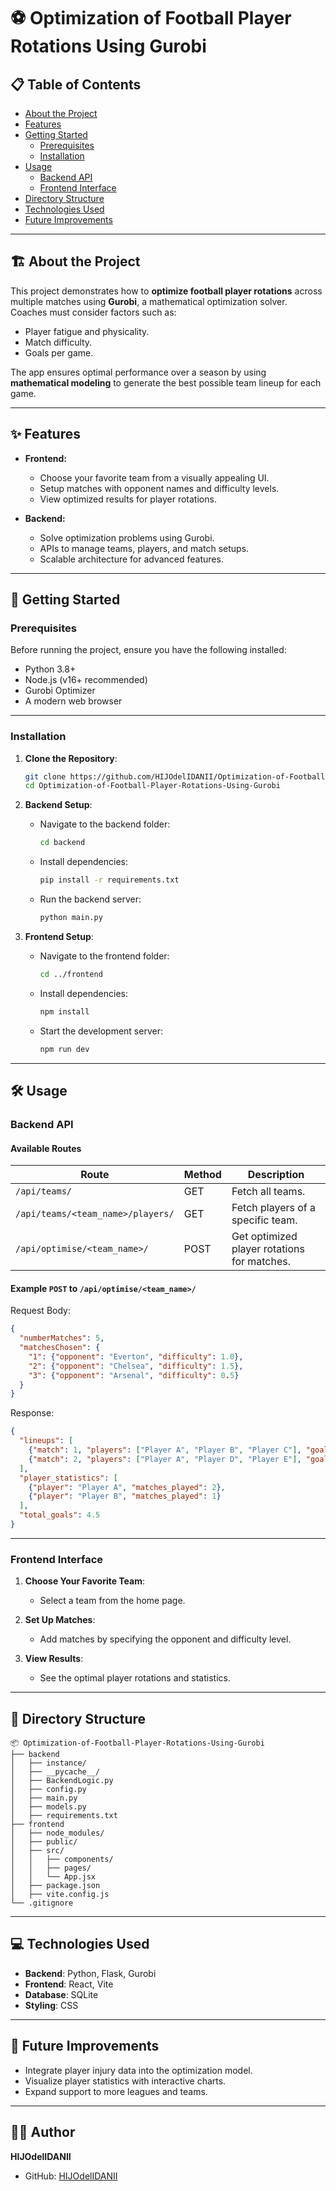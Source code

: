 

# ⚽ Optimization of Football Player Rotations Using Gurobi


## 📋 Table of Contents

- [About the Project](#about-the-project)
- [Features](#features)
- [Getting Started](#getting-started)
  - [Prerequisites](#prerequisites)
  - [Installation](#installation)
- [Usage](#usage)
  - [Backend API](#backend-api)
  - [Frontend Interface](#frontend-interface)
- [Directory Structure](#directory-structure)
- [Technologies Used](#technologies-used)
- [Future Improvements](#future-improvements)

---

## 🏗️ About the Project

This project demonstrates how to **optimize football player rotations** across multiple matches using **Gurobi**, a mathematical optimization solver. Coaches must consider factors such as:

- Player fatigue and physicality.
- Match difficulty.
- Goals per game.

The app ensures optimal performance over a season by using **mathematical modeling** to generate the best possible team lineup for each game.

---

## ✨ Features

- **Frontend:**
  - Choose your favorite team from a visually appealing UI.
  - Setup matches with opponent names and difficulty levels.
  - View optimized results for player rotations.

- **Backend:**
  - Solve optimization problems using Gurobi.
  - APIs to manage teams, players, and match setups.
  - Scalable architecture for advanced features.

---

## 🚀 Getting Started

### Prerequisites

Before running the project, ensure you have the following installed:

- Python 3.8+
- Node.js (v16+ recommended)
- Gurobi Optimizer
- A modern web browser

---

### Installation

1. **Clone the Repository**:
   ```bash
   git clone https://github.com/HIJOdelIDANII/Optimization-of-Football-Player-Rotations-Using-Gurobi.git
   cd Optimization-of-Football-Player-Rotations-Using-Gurobi
   ```

2. **Backend Setup**:
   - Navigate to the backend folder:
     ```bash
     cd backend
     ```
   - Install dependencies:
     ```bash
     pip install -r requirements.txt
     ```
   - Run the backend server:
     ```bash
     python main.py
     ```

3. **Frontend Setup**:
   - Navigate to the frontend folder:
     ```bash
     cd ../frontend
     ```
   - Install dependencies:
     ```bash
     npm install
     ```
   - Start the development server:
     ```bash
     npm run dev
     ```

---

## 🛠️ Usage

### Backend API

#### **Available Routes**

| Route                                 | Method | Description                                      |
|--------------------------------------|--------|--------------------------------------------------|
| `/api/teams/`                        | GET    | Fetch all teams.                                |
| `/api/teams/<team_name>/players/`    | GET    | Fetch players of a specific team.               |
| `/api/optimise/<team_name>/`         | POST   | Get optimized player rotations for matches.     |

#### Example `POST` to `/api/optimise/<team_name>/`

Request Body:

```json
{
  "numberMatches": 5,
  "matchesChosen": {
    "1": {"opponent": "Everton", "difficulty": 1.0},
    "2": {"opponent": "Chelsea", "difficulty": 1.5},
    "3": {"opponent": "Arsenal", "difficulty": 0.5}
  }
}
```

Response:

```json
{
  "lineups": [
    {"match": 1, "players": ["Player A", "Player B", "Player C"], "goals": 2.7, "opponent": "Everton"},
    {"match": 2, "players": ["Player A", "Player D", "Player E"], "goals": 1.8, "opponent": "Chelsea"}
  ],
  "player_statistics": [
    {"player": "Player A", "matches_played": 2},
    {"player": "Player B", "matches_played": 1}
  ],
  "total_goals": 4.5
}
```

---

### Frontend Interface

1. **Choose Your Favorite Team**:
   - Select a team from the home page.

2. **Set Up Matches**:
   - Add matches by specifying the opponent and difficulty level.

3. **View Results**:
   - See the optimal player rotations and statistics.

---

## 📁 Directory Structure

```plaintext
📦 Optimization-of-Football-Player-Rotations-Using-Gurobi
├── backend
│   ├── instance/
│   ├── __pycache__/
│   ├── BackendLogic.py
│   ├── config.py
│   ├── main.py
│   ├── models.py
│   ├── requirements.txt
├── frontend
│   ├── node_modules/
│   ├── public/
│   ├── src/
│   │   ├── components/
│   │   ├── pages/
│   │   └── App.jsx
│   ├── package.json
│   ├── vite.config.js
└── .gitignore
```

---

## 💻 Technologies Used

- **Backend**: Python, Flask, Gurobi
- **Frontend**: React, Vite
- **Database**: SQLite
- **Styling**: CSS

---

## 🔮 Future Improvements

- Integrate player injury data into the optimization model.
- Visualize player statistics with interactive charts.
- Expand support to more leagues and teams.


---

## 👨‍💻 Author

**HIJOdelIDANII**  
- GitHub: [HIJOdelIDANII](https://github.com/HIJOdelIDANII)



